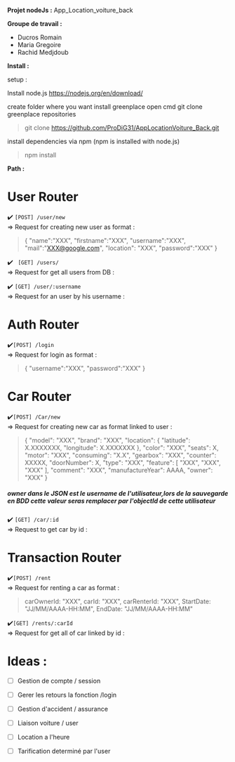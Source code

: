 
<b> Projet nodeJs :</b>  App_Location_voiture_back <br>
  
<b> Groupe de travail : </b> 
- Ducros Romain 
- Maria Gregoire 
- Rachid Medjdoub

<b>Install :</b>
 
 setup :  
 
 Install node.js 
 https://nodejs.org/en/download/

create folder where you want install greenplace
open cmd 
git clone greenplace repositories
> git clone https://github.com/ProDiG31/AppLocationVoiture_Back.git

install dependencies via npm (npm is installed with node.js)
> npm install

<b>Path :</b>

<h1>User Router </h1>

:heavy_check_mark: ``` [POST] /user/new ```
<br> => Request for creating new user as format : <br>
> {
> "name":"XXX",
> "firstname":"XXX",
> "username":"XXX",
> "mail":"XXX@google.com",
> "location": "XXX",
> "password":"XXX"
> }

:heavy_check_mark: ``` [GET] /users/```
<br> => Request for get all users from DB : <br>

:heavy_check_mark: ``` [GET] /user/:username ```
<br> => Request for an user by his username : <br>

<h1>Auth Router</h1>

:heavy_check_mark:``` [POST] /login ``` 
<br> => Request for login as format : <br>
> {
>   "username":"XXX",
> 	"password":"XXX"
> }

<h1>Car Router </h1>

:heavy_check_mark:``` [POST] /Car/new ``` 
<br> => Request for creating new car as format linked to user : <br>
>{
>	"model": "XXX",
>	"brand": "XXX",
>	"location": {
>		"latitude": X.XXXXXXX,
>		"longitude": X.XXXXXXX
>	},
>	"color": "XXX",
>	"seats": X,
>	"motor": "XXX",
>	"consuming": "X.X",
>	"gearbox": "XXX",
>	"counter": XXXXX,
>	"doorNumber": X,
>	"type": "XXX",
>	"feature": [
>		"XXX",
>		"XXX",
>		"XXX"
>	],
>	"comment": "XXX",
>	"manufactureYear": AAAA,
>	"owner": "XXX"
>}

##### owner dans le JSON est le username de l'utilisateur,lors de la sauvegarde en BDD cette valeur seras remplacer par l'objectId de cette utilisateur 

:heavy_check_mark: ```[GET] /car/:id```
<br> => Request to get car by id  : <br>

<h1>Transaction Router </h1>

:heavy_check_mark:``` [POST] /rent ``` 
<br> => Request for renting a car as format : <br>
>    carOwnerId: "XXX",
>    carId: "XXX",
>    carRenterId: "XXX",
>    StartDate: "JJ/MM/AAAA-HH:MM",
>    EndDate: "JJ/MM/AAAA-HH:MM"


:heavy_check_mark:``` [GET] /rents/:carId ``` 
<br> => Request for get all of car linked by id : <br>

<h1>Ideas :</h1>
 
- [ ] Gestion de compte / session  
- [ ] Gerer les retours la fonction /login
- [ ] Gestion d'accident / assurance   
- [ ] Liaison voiture / user  
- [ ] Location a l'heure  
- [ ] Tarification determiné par l'user 

